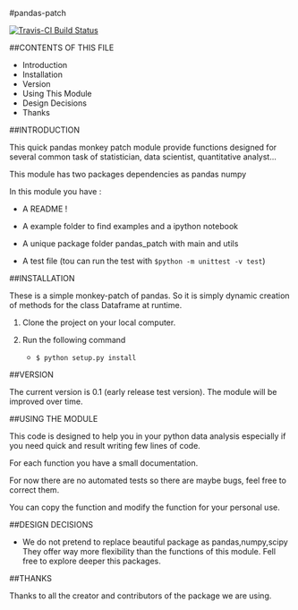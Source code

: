 #pandas-patch


[![Travis-CI Build Status](https://travis-ci.org/ericfourrier/pandas-patch.svg?branch=master)](https://travis-ci.org/ericfourrier/pandas-patch)

##CONTENTS OF THIS FILE


 * Introduction
 * Installation
 * Version 
 * Using This Module
 * Design Decisions
 * Thanks


##INTRODUCTION


This quick pandas monkey patch module provide functions designed for several common task of 
statistician, data scientist, quantitative analyst...

This module has two packages dependencies as pandas numpy 

In this module you have :

 * A README !

 * A example folder to find examples and a ipython notebook

 * A unique package folder pandas_patch with main and utils 

 * A test file (tou can run the test with `$python -m unittest -v test`)

##INSTALLATION


These is a simple monkey-patch of pandas. So it is simply dynamic 
creation of methods for the class Dataframe at runtime.

 1. Clone the project on your local computer.

 2. Run the following command 

 	* `$ python setup.py install`

##VERSION


The current version is 0.1 (early release test version).
The module will be improved over time.


##USING THE MODULE


This code is designed to help you in your python data analysis especially
if you need quick and result writing few lines of code.

For each function you have a small documentation.

For now there are no automated tests so there are maybe bugs, feel free to correct them.

You can copy the function and modify the function for your personal use.


##DESIGN DECISIONS


 * We do not pretend to replace beautiful package as pandas,numpy,scipy
 They offer way more flexibility than the functions of this module. Fell free 
 to explore deeper this packages.


##THANKS 


Thanks to all the creator and contributors of the package we are using.

